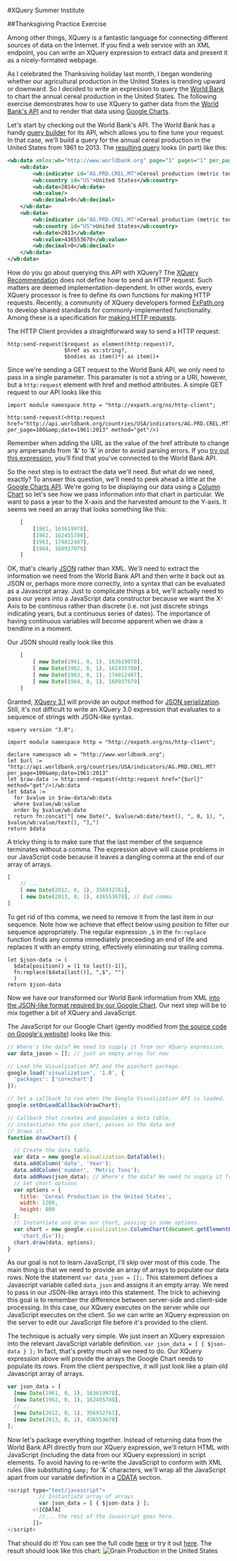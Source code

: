 #XQuery Summer Institute

##Thanksgiving Practice Exercise

Among other things, XQuery is a fantastic language for connecting different sources of data on the Internet. If you find a web service with an XML endpoint, you can write an XQuery expression to extract data and present it as a nicely-formated webpage. 

As I celebrated the Thanksiving holiday last month, I began wondering whether our agricultural production in the United States is trending upward or downward. So I decided to write an expression to query the [World Bank](http://data.worldbank.org/) to chart the annual cereal production in the United States. The following exercise demonstrates how to use XQuery to gather data from the [World Bank's API](http://data.worldbank.org/node/9) and to render that data using [Google Charts](https://developers.google.com/chart/). 

Let's start by checking out the World Bank's API. The World Bank has a handy [query builder](http://data.worldbank.org/querybuilder) for its API, which allows you to fine tune your request. In that case, we'll build a query for the annual cereal production in the United States from 1961 to 2013. The [resulting query](http://data.worldbank.org/querybuilder) looks (in part) like this:

```xml
<wb:data xmlns:wb="http://www.worldbank.org" page="1" pages="1" per_page="100" total="55">
    <wb:data>
        <wb:indicator id="AG.PRD.CREL.MT">Cereal production (metric tons)</wb:indicator>
        <wb:country id="US">United States</wb:country>
        <wb:date>2014</wb:date>
        <wb:value/>
        <wb:decimal>0</wb:decimal>
    </wb:data>
    <wb:data>
        <wb:indicator id="AG.PRD.CREL.MT">Cereal production (metric tons)</wb:indicator>
        <wb:country id="US">United States</wb:country>
        <wb:date>2013</wb:date>
        <wb:value>436553678</wb:value>
        <wb:decimal>0</wb:decimal>
    </wb:data>
</wb:data>
```

How do you go about querying this API with XQuery? The [XQuery Recommendation](http://www.w3.org/TR/xquery-30/) does not define how to send an HTTP request. Such matters are deemed implementation-dependent. In other words, every XQuery processor is free to define its own functions for making HTTP requests. Recently, a community of XQuery developers formed [ExPath.org](http://expath.org/) to develop shared standards for commonly-implemented functionality. Among these is a specification for [making HTTP requests](http://expath.org/spec/http-client).

The HTTP Client provides a straightforward way to send a HTTP request: 

```xquery
http:send-request($request as element(http:request)?,
                  $href as xs:string?,
                  $bodies as item()*) as item()+
```

Since we're sending a GET request to the World Bank API, we only need to pass in a single parameter. This paramater is not a string or a URI, however, but a ```http:request``` element with href and method attributes. A simple GET request to our API looks like this

```xquery
import module namespace http = "http://expath.org/ns/http-client";

http:send-request(<http:request href="http://api.worldbank.org/countries/USA/indicators/AG.PRD.CREL.MT?per_page=100&amp;date=1961:2013" method="get"/>)
```

Remember when adding the URL as the value of the href attribute to change any ampersands from '&' to '&amp;' in order to avoid parsing errors. If you [try out this expression](http://try.zorba.io/queries/xquery/KNZpFFTpUW%2FI1NxeEevZBBzrino%3D), you'll find that you've connected to the World Bank API.

So the next step is to extract the data we'll need. But what *do* we need, exactly? To answer this question, we'll need to peek ahead a little at the [Google Charts API](https://developers.google.com/chart/interactive/docs/reference). We're going to be displaying our data using a [Column Chart](https://developers.google.com/chart/interactive/docs/gallery/columnchart) so let's see how we pass information into that chart in particular. We want to pass a year to the X-axis and the harvested amount to the Y-axis. It seems we need an array that looks something like this:
```js
    [
        [1961, 163619978],
        [1962, 162455780], 
        [1963, 174812487],
        [1964, 160937079]
    ]
```

OK, that's clearly [JSON](http://www.json.org/) rather than XML. We'll need to extract the information we need from the World Bank API and then write it back out as JSON or, perhaps more more correctly, into a syntax that can be evaluated as a Javascript array. Just to complicate things a bit, we'll actually need to pass our years into a JavaScript data constructor because we want the X-Axis to be continous rather than discrete (i.e. not just discrete strings indicating years, but a continuous series of dates). The importance of having continuous variables will become apparent when we draw a trendline in a moment.

Our JSON should really look like this
```js
    [
        [ new Date(1961, 0, 1), 163619978],
        [ new Date(1962, 0, 1), 162455780],
        [ new Date(1963, 0, 1), 174812487],
        [ new Date(1964, 0, 1), 160937079]
    ]
```

Granted, [XQuery 3.1](http://www.w3.org/TR/xquery-31/) will provide an output method for [JSON serialization](http://docs.basex.org/wiki/XQuery_3.1#JSON_Serialization). Still, it's not difficult to write an XQuery 3.0 expression that evaluates to a sequence of strings with JSON-like syntax. 

```xquery
xquery version "3.0";

import module namespace http = "http://expath.org/ns/http-client";

declare namespace wb = "http://www.worldbank.org";
let $url := "http://api.worldbank.org/countries/USA/indicators/AG.PRD.CREL.MT?per_page=100&amp;date=1961:2013"
let $raw-data := http:send-request(<http:request href="{$url}" method="get"/>)/wb:data
let $data :=
  for $value in $raw-data/wb:data
  where $value/wb:value
  order by $value/wb:date
  return fn:concat("[ new Date(", $value/wb:date/text(), ", 0, 1), ", $value/wb:value/text(), "],")
return $data
```
A tricky thing is to make sure that the last member of the sequence terminates without a comma. The expression above will cause problems in our JavaScript code because it leaves a dangling comma at the end of our array of arrays.

```js
[
    // ...
    [ new Date(2012, 0, 1), 356932761],
    [ new Date(2013, 0, 1), 436553678], // Bad comma
]
```

To get rid of this comma, we need to remove it from the last item in our sequence. Note how we achieve that effect below using position to filter our sequence appropriately. The regular expression ```,$``` in the ```fn:replace``` function finds any comma immediately preceeding an end of life and replaces it with an empty string, effectively eliminating our trailing comma.

```xquery
let $json-data := (
  $data[position() = (1 to last()-1)], 
  fn:replace($data[last()], ",$", "") 
  )
return $json-data
```
Now we have our transformed our World Bank information from XML [into the JSON-like format required by our Google Chart](http://tryzorba.28.io/query.jq?id=3LOuzI5W8SAl1YFAvc82dQu%2FSsA%3D&format=text). Our next step will be to mix together a bit of XQuery and JavaScript.

The JavaScript for our Google Chart (gently modified from [the source code on Google's website](https://developers.google.com/chart/interactive/docs/gallery/columnchart)) looks like this:

```JavaScript
// Where's the data? We need to supply it from our XQuery expression.
var data_jason = []; // just an empty array for now

// Load the Visualization API and the piechart package.
google.load('visualization', '1.0', {
  'packages': ['corechart']
});

// Set a callback to run when the Google Visualization API is loaded.
google.setOnLoadCallback(drawChart);

// Callback that creates and populates a data table,
// instantiates the pie chart, passes in the data and
// draws it.
function drawChart() {

  // Create the data table.
  var data = new google.visualization.DataTable();
  data.addColumn('date', 'Year');
  data.addColumn('number', 'Metric Tons');
  data.addRows(json_data); // Where's the data? We need to supply it from our XQuery expression.
  // Set chart options
  var options = {
    title: 'Cereal Production in the United States',
    width: 1200,
    height: 800
  };
  // Instantiate and draw our chart, passing in some options.
  var chart = new google.visualization.ColumnChart(document.getElementById(
    'chart_div'));
  chart.draw(data, options);
}
```
As our goal is not to learn JavaScript, I'll skip over most of this code. The main thing is that we need to provide an array of arrays to populate our data rows. Note the statement ```var data_json = [];```. This statement defines a Javascript variable called ```data_json``` and assigns it an empty array. We need to pass in our JSON-like arrays into this statement. The trick to achieving this goal is to remember the difference between server-side and client-side processing. In this case, our XQuery executes on the server while our JavaScript executes on the client. So we can write an XQuery expression on the server to edit our JavaScript file before it's provided to the client. 

The technique is actually very simple. We just insert an XQuery expression into the relevant JavaScript variable definition. ```var json_data = [ { $json-data } ];``` In fact, that's pretty much all we need to do. Our XQuery expression above will provide the arrays the Google Chart needs to populate its rows. From the client perspective, it will just look like a plain old Javascript array of arrays.

```js
var json_data = [
  [new Date(1961, 0, 1), 163619978],
  [new Date(1962, 0, 1), 162455780],
  // ...
  [new Date(2012, 0, 1), 356932761],
  [new Date(2013, 0, 1), 436553678]
];
```
Now let's package everything together. Instead of returning data from the World Bank API directly from our XQuery expression, we'll return HTML with JavaScript (including the data from our XQuery expression) in script elements. To avoid having to re-write the JavaScript to conform with XML rules (like substituting ```&amp;``` for '&' characters, we'll wrap all the JavaScript apart from our variable definition in a [CDATA](https://en.wikipedia.org/wiki/CDATA) section.

```js
<script type="text/javascript">
          // Instantiate array of arrays 
          var json_data = [ { $json-data } ];
        <![CDATA[
          //... the rest of the Javascript goes here.
        ]]>
</script>
```
That should do it! You can see the full code [here](grain.xqy) or try it out [here](). The result should look like this chart: ![Grain Production in the United States](http://i.imgur.com/C4ZNGfY.png)
